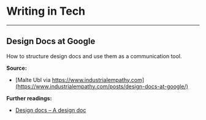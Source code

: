 # Writing in Tech

---

## Design Docs at Google

How to structure design docs and use them as a communication tool.

**Source:**

-   [Malte Ubl via https://www.industrialempathy.com](https://www.industrialempathy.com/posts/design-docs-at-google/)

**Further readings:**

-   [Design docs – A design doc](https://www.industrialempathy.com/posts/design-doc-a-design-doc/)
